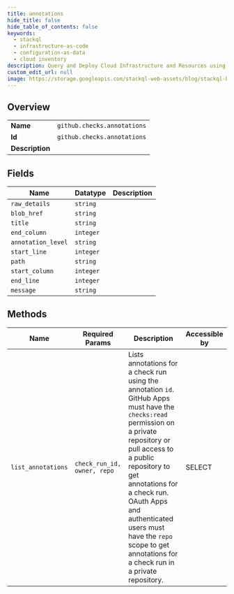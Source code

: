 ```yaml
---
title: annotations
hide_title: false
hide_table_of_contents: false
keywords:
  - stackql
  - infrastructure-as-code
  - configuration-as-data
  - cloud inventory
description: Query and Deploy Cloud Infrastructure and Resources using SQL
custom_edit_url: null
image: https://storage.googleapis.com/stackql-web-assets/blog/stackql-blog-post-featured-image.png
---
```

  
    

## Overview
<table><tbody>
<tr><td><b>Name</b></td><td><code>github.checks.annotations</code></td></tr>
<tr><td><b>Id</b></td><td><code>github.checks.annotations</code></td></tr>
<tr><td><b>Description</b></td><td></td></tr>
</tbody></table>

## Fields
| Name | Datatype | Description |
| ---- | -------- | ----------- |
| `raw_details` | `string` |  |
| `blob_href` | `string` |  |
| `title` | `string` |  |
| `end_column` | `integer` |  |
| `annotation_level` | `string` |  |
| `start_line` | `integer` |  |
| `path` | `string` |  |
| `start_column` | `integer` |  |
| `end_line` | `integer` |  |
| `message` | `string` |  |
## Methods
| Name | Required Params | Description | Accessible by |
| ---- | --------------- | ----------- | ------------- |
| `list_annotations` | `check_run_id, owner, repo` | Lists annotations for a check run using the annotation `id`. GitHub Apps must have the `checks:read` permission on a private repository or pull access to a public repository to get annotations for a check run. OAuth Apps and authenticated users must have the `repo` scope to get annotations for a check run in a private repository. | SELECT |
